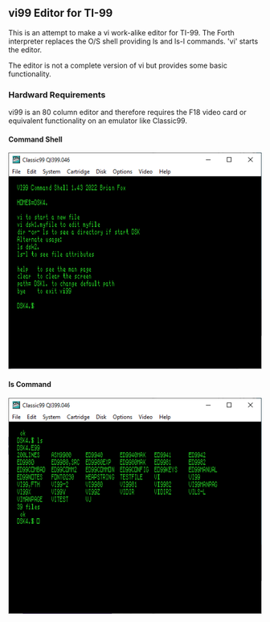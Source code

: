 ## vi99 Editor for TI-99

This is an attempt to make a vi work-alike editor for TI-99.
The Forth interpreter replaces the O/S shell providing ls and ls-l commands. 'vi' starts the editor. 

The editor is not a complete version of vi but provides some basic
functionality. 

### Hardward Requirements
vi99 is an 80 column editor and therefore requires the F18 video card or equivalent functionality on an emulator like Classic99. 

#### Command Shell
![Alt text](https://github.com/bfox9900/CAMEL99-ITC/blob/master/vi99/images/vi99-command-shell.png "vi99 Command Shell")

#### ls Command 
![Alt text](https://github.com/bfox9900/CAMEL99-ITC/blob/master/vi99/images/lscommand.png "vi99 Command Shell")


